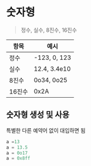 # 숫자형

> 정수, 실수, 8진수, 16진수

|항목|예시|
|---|---|
|정수|-123, 0, 123|
|실수|12.4, 3.4e10|
|8진수|0o34, 0o25|
|16진수|0x2A|

## 숫자형 생성 및 사용
특별한 다른 예약어 없이 대입하면  됨

```python
a =13
a = 13.5
a = 0o17
a = 0x8ff
```



